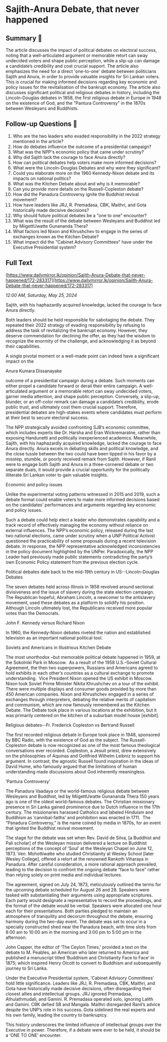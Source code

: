 # Sajith-Anura Debate, that never happened

## Summary 🤖

The article discusses the impact of political debates on electoral success, noting that a well-articulated argument or memorable retort can sway undecided voters and shape public perception, while a slip-up can damage a candidate’s credibility and cost crucial support. The article also emphasizes the need for a direct 'one-to-one' debate between politicians Sajith and Anura, in order to provide valuable insights for Sri Lankan voters. This is crucial for making informed decisions regarding key economic and policy issues for the revitalisation of the bankrupt economy. The article also discusses significant political and religious debates in history, including the Lincoln-Douglas debates in 1858, the first religious debate in Europe in 1948 on the existence of God, and the "Pantura Controversy" in the 1870s between Wesleyans and Buddhists.


## Follow-up Questions 🤖

1. Who are the two leaders who evaded responsibility in the 2022 strategy mentioned in the article?
2. How do debates influence the outcome of a presidential campaign?
3. What was the NPP's economic policy that came under scrutiny?
4. Why did Sajith lack the courage to face Anura directly? 
5. How can political debates help voters make more informed decisions?
6. What were the Lincoln-Douglas Debates and why were they significant?
7. Could you elaborate more on the 1960 Kennedy-Nixon debate and its impacts on national politics?
8. What was the Kitchen Debate about and why is it memorable?
9. Can you provide more details on the Russell-Copleston debate? 
10. How did the Panadura Controversy ignite the Buddhist revival movement?
11. How have leaders like JRJ, R. Premadasa, CBK, Maithri, and Gota historically made decisive decisions?
12. Why should future political debates be a "one to one" encounter? 
13. What was the result of the debate between Wesleyans and Buddhist led by MiigettUwatte Gunananda Thera?
14. What factors led Nixon and Khrushchev to engage in the series of exchanges known as the Kitchen Debate?
15. What impact did the "Cabinet Advisory Committees" have under the Executive Presidential system?

## Full Text

[https://www.dailymirror.lk/opinion/Sajith-Anura-Debate-that-never-happened/172-283317](https://www.dailymirror.lk/opinion/Sajith-Anura-Debate-that-never-happened/172-283317)

*12:00 AM, Saturday, May 25, 2024*

Sajith, with his haphazardly acquired knowledge, lacked the courage to face Anura directly.

Both leaders should be held responsible for sabotaging the debate. They repeated their 2022 strategy of evading responsibility by refusing to address the task of revitalizing the bankrupt economy. However, they deserve commendation for declining the offer, as they had the wisdom to recognize the enormity of the challenge, and acknowledging it as beyond their capabilities.

A single pivotal moment or a well-made point can indeed have a significant impact on the

Anura Kumara Dissanayake

outcome of a presidential campaign during a debate. Such moments can either propel a candidate forward or derail their entire campaign. A well-articulated argument or a memorable retort can sway undecided voters, garner media attention, and shape public perception. Conversely, a slip-up, blunder, or an off-color remark can damage a candidate’s credibility, erode public trust, and ultimately cost them crucial support. Therefore, presidential debates are high-stakes events where candidates must perform at their best to secure electoral success.

The NPP strategically avoided confronting SJB’s economic committee, which includes experts like Dr. Harsha and Eran Wickremaratne, rather than exposing Handunetti and politically inexperienced academics. Meanwhile, Sajith, with his haphazardly acquired knowledge, lacked the courage to face Anura directly. Anura excels in debating skills and political knowledge, and the close tussle between the two could have been tipped in his favor by a misstep, stumble, or poorly received remark from Sajith. However, if Ranil were to engage both Sajith and Anura in a three-cornered debate or two separate duals, it would provide a crucial opportunity for the politically illiterate Sri Lankan voter to gain valuable insights.

Economic and policy issues

Unlike the experimental voting patterns witnessed in 2015 and 2019, such a debate format could enable voters to make more informed decisions based on the candidates’ performances and arguments regarding key economic and policy issues.

Such a debate could help elect a leader who demonstrates capability and a track record of effectively managing the economy without reliance on external influences. The NPP’s economic policy, released during the last two national elections, came under scrutiny when a UNP Political Activist questioned the practicability of some proposals during a recent television debate. In response, the NPP representative acknowledged inconsistencies in the policy document highlighted by the UNPer. Paradoxically, the NPP Leader had previously made public statements contradicting the party’s own Economic Policy statement from the previous election cycle.

Political debates date back to the mid-19th century in US--Lincoln-Douglas Debates

The seven debates held across Illinois in 1858 revolved around sectional divisiveness and the issue of slavery during the state election campaign. The Republican hopeful, Abraham Lincoln, a newcomer to the antislavery movement, used these debates as a platform to solidify his position. Although Lincoln ultimately lost, the Republicans received more popular votes than the Democrats.

John F. Kennedy versus Richard Nixon

In 1960, the Kennedy-Nixon debates riveted the nation and established television as an important national political tool.

Soviets and Americans in Illustrious Kitchen Debate

The most unorthodox –but memorable political debate happened in 1959, at the Sokolniki Park in Moscow.  As a result of the 1958 U.S.–Soviet Cultural Agreement, the then two superpowers, Russians and Americans agreed to hold exhibits in each other’s countries as a cultural exchange to promote understanding.  Vice President Nixon opened the US exhibit in Moscow. Nixon took Soviet Prime Minister Nikita Khrushchev on a tour of the exhibit. There were multiple displays and consumer goods provided by more than 450 American companies. Nixon and Khrushchev engaged in a series of exchanges through interpreters, debating the relative merits of capitalism and communism, which are now famously remembered as the Kitchen Debate. The Debate took place in various locations at the exhibition, but it was primarily centered on the kitchen of a suburban model house [exhibit].

Religious debates--Fr. Frederick Copleston vs Bertrand Russell

The first recorded religious debate in Europe took place in 1948, sponsored by BBC Radio, with the existence of God as the subject. The Russell-Copleston debate is now recognized as one of the most famous theological conversations ever recorded. Copleston, a Jesuit priest, drew extensively on the philosophies of Aquinas and Gottfried Wilhelm Leibniz to support his argument. In contrast, the agnostic Russell found inspiration in the ideas of David Hume, who famously argued that the limitations of human understanding made discussions about God inherently meaningless.

‘Pantura Controversy’

The Panadura Vaadaya or the world-famous religious debate between Wesleyans and Buddhist, led by MiigettUwatte Gunananda Thera 150 years ago is one of the oldest world-famous debates. The Christian missionary presence in Sri Lanka gained prominence due to Dutch influence in the 17th century. The missionaries harassed Catholics and labeled Hinduism and Buddhism as ‘cannibal-faiths’ and prohibition was enacted in 1711.  The “Panadura Controversy,” is the name coined by media in 1870s, for an event that ignited the Buddhist revival movement.

The stage for the debate was set when Rev. David de Silva, [a Buddhist and Pali scholar] of the Wesleyan mission delivered a lecture on Buddhist perceptions of the concept of ‘Soul’ at the Wesleyan Chapel on June 12, 1873. Ven. Mohottiwatte who studied Christianity at Wesley School [later Wesley College], offered a retort at the renowned Rankoth Viharaya in Panadura. After careful consideration, a more rational approach prevailed, leading to the decision to confront the ongoing debate “face to face” rather than relying solely on print media and individual lectures.

The agreement, signed on July 24, 1873, meticulously outlined the terms for the upcoming debate scheduled for August 26 and 28. Speakers were tasked with substantiating their arguments using appropriate scriptures. Each party would designate a representative to record the proceedings, and the format of the debate would be verbal. Speakers were allocated one hour each for their presentations. Both parties pledged to maintain an atmosphere of tranquility and decorum throughout the debate, ensuring harmony during the two-day event. The debate was set to occur in a specially constructed shed near the Panadura beach, with time slots from 8:00 am to 10:00 am in the morning and 3:00 pm to 5:00 pm in the afternoon.

John Capper, the editor of ‘The Ceylon Times,’ provided a text on the debate to M. Peables, an American who later returned to America and published a manuscript titled ‘Buddhism and Christianity Face to Face’ in 1875; which inspired Henry Olcott to convert to Buddhism and subsequently journey to Sri Lanka.

Under the Executive Presidential system, ‘Cabinet Advisory Committees’ hold little significance. Leaders like JRJ, R. Premadasa, CBK, Maithri, and Gota have historically made decisive decisions, often disregarding their closest allies and intellectual groups. JRJ ignored Premadasa, Athulathmudali, and Gamini. R. Premadasa operated solo, ignoring Lalith and Gamini. CBK defied SB and Mangala. Maithri disregarded Ranil’s advice despite the UNP’s role in his success. Gota sidelined the real experts and his own family, leading the country to bankruptcy.

This history underscores the limited influence of intellectual groups over the Executive in power. Therefore, if a debate were ever to be held, it should be a ‘ONE TO ONE’ encounter.

